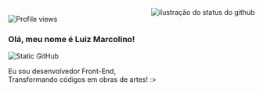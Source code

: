<img align='right' src="https://github-readme-stats.vercel.app/api?username=devluizmarcolino&show_icons=true&title_color=eb4034&text_color=eb4034&icon_color=783c00&bg_color=f5f0f0&cache_seconds=2300" alt="ilustração do status do github">
<p align="left"> <img src="https://komarev.com/ghpvc/?username=devluizmarcolino&color=red" alt="Profile views" /> </p>

### Olá, meu nome é Luiz Marcolino!

<img src="https://img.shields.io/static/v1?label=Overview&message=devluizmarcolino&color=eb4034&style=for-the-badge&logo=GitHub" alt="Static GitHub">

<p>Eu sou desenvolvedor Front-End, <br> Transformando códigos em obras de artes! :></p>
